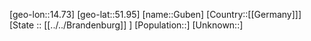 ﻿---
location: [51.95,14.73]
type: City
tags:
- geo/City


SpocWebEntityId: 30631
isDeleted: false
confidential: public

---
[geo-lon::14.73]
[geo-lat::51.95]
[name::Guben]
[Country::[[Germany]]]
[State :: [[../../Brandenburg]] ]
[Population::]
[Unknown::]

